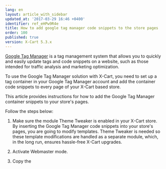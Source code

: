 ```yaml
---
lang: en
layout: article_with_sidebar
updated_at: '2017-03-29 16:46 +0400'
identifier: ref_eHPw9R4e
title: How to add google tag manager code snippets to the store pages
order: 100
published: true
version: X-Cart 5.3.x
---
```

[Google Tag Manager](https://www.google.com/analytics/tag-manager/ "Google Tag Manager") is a tag management system that allows you to quickly and easily update tags and code snippets on a website, such as those intended for traffic analysis and marketing optimization. 

To use the Google Tag Manager solution with X-Cart, you need to set up a tag container in your Google Tag Manager account and add the container code snippets to every page of your X-Cart based store.

This article provides instructions for how to add the Google Tag Manager container snippets to your store's pages.

Follow the steps below:

1.  Make sure the module Theme Tweaker is enabled in your X-Cart store. By inserting the Google Tag Manager code snippets into your store's pages, you are going to modify templates. Theme Tweaker is needed so these template modifications are handled as a separate module, which, in the long run, ensures hassle-free X-Cart upgrades.

2.  Activate Webmaster mode.

3.  Copy the <script> portion of the JavaScript snippet provided in your Google Tag Manager account and paste it into the file <xcart_dir>/skins/theme_tweaker/customer/header/body.twig using Webmaster mode.

4.  Similarly, copy the <noscript> portion of the Google Tag Manager snippet and paste it using Webmaster mode into the file <xcart_dir>/skins/theme_tweaker/customer/body.twig.

5.  Apply the changes you have made in Webmaster mode.

6.  Disable Webmaster mode. After that, Theme Tweaker will create a new module containing copies of the above named X-Cart templates modified by adding the Google Tag Manager code snippets.
